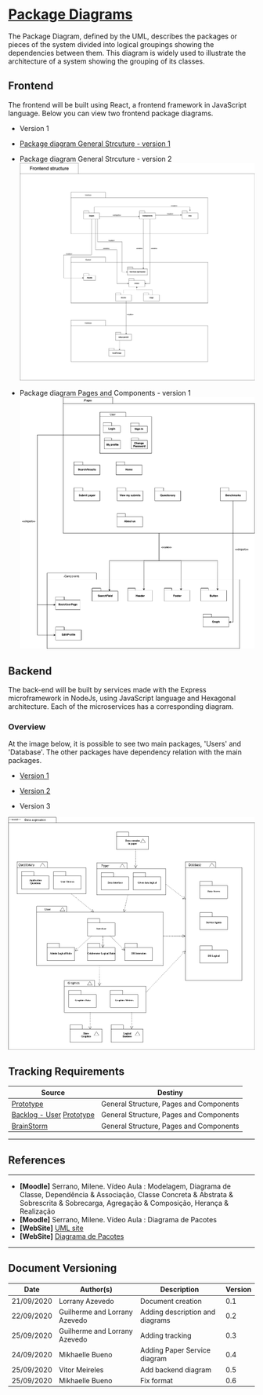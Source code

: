 <span id="dc"></span>
# **<a href="#dc">Package Diagrams</a>**

The Package Diagram, defined by the UML, describes the packages or pieces of the system divided into logical groupings showing the dependencies between them. This diagram is widely used to illustrate the architecture of a system showing the grouping of its classes.

## Frontend

The frontend will be built using React, a frontend framework in JavaScript language. Below you can view two frontend package diagrams.

- Version 1
- [Package diagram General Strcuture - version 1](./images/structure.png) 
  
- Package diagram General Strcuture - version 2
![Package diagram General Strcuture - version 2](./images/structureV2.png)  

- Package diagram Pages and Components - version 1
![Package diagram Pages and Components - version 1](./images/pages_components.png)


## Backend

The back-end will be built by services made with the Express microframework in NodeJs, using JavaScript language and Hexagonal architecture. Each of the microservices has a corresponding diagram.

### Overview

At the image below, it is possible to see two main packages, 'Users' and 'Database'. The other packages have dependency relation with the main packages.


- [Version 1](./images/backPackageDiagram.png)
-  [Version 2](./images/package_diagram.png)
  
- Version 3
  
![Version 3](./images/package_diagram2.png)

## Tracking Requirements

| Source | Destiny |
|------|-------|
|  [Prototype](../../../base/designSprint/prototype.md) | General Structure, Pages and Components |
| [Backlog - User](../../../base/requirements/modeling/backlogEpics/dataCreation.md) [Prototype](../../../base/designSprint/prototype.md) | General Structure, Pages and Components |
| [BrainStorm](../../../base/requirements/elicitation/brainstorm/)  | General Structure, Pages and Components |


---
## References
---


- **[Moodle]** Serrano, Milene. Vídeo Aula : Modelagem, Diagrama de Classe, Dependência & Associação, Classe Concreta & Abstrata & Sobrescrita & Sobrecarga, Agregação & Composição, Herança & Realização
- **[Moodle]** Serrano, Milene. Vídeo Aula : Diagrama de Pacotes
- **[WebSite]** <a href="https://www.uml-diagrams.org/package-diagrams-overview.html">UML site</a>
- **[WebSite]** <a href="https://homepages.dcc.ufmg.br/~amendes/GlossarioUML/glossario/conteudo/pacotes/diagrama_de_pacotes.htm">Diagrama de Pacotes</a>


---

## Document Versioning

| Date | Author(s) | Description | Version |
|------|-------|-----------|--------|
| 21/09/2020 | Lorrany Azevedo | Document creation | 0.1 |
| 22/09/2020 | Guilherme and Lorrany Azevedo | Adding description and diagrams | 0.2 |
| 25/09/2020 | Guilherme and Lorrany Azevedo | Adding tracking | 0.3 |
| 24/09/2020 | Mikhaelle Bueno| Adding Paper Service diagram | 0.4 |
| 25/09/2020 | Vitor Meireles | Add backend diagram | 0.5 |
| 25/09/2020 |  Mikhaelle Bueno | Fix format| 0.6 |
